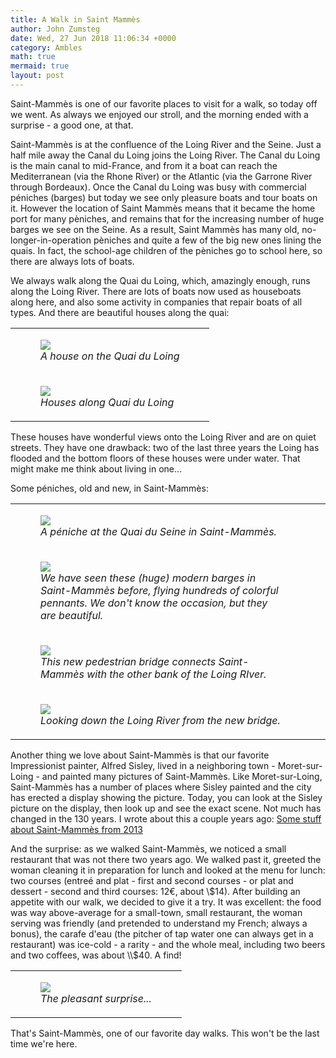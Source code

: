 ```yaml
---
title: A Walk in Saint Mammès
author: John Zumsteg
date: Wed, 27 Jun 2018 11:06:34 +0000
category: Ambles
math: true
mermaid: true
layout: post
---
```

Saint-Mammès is one of our favorite places to visit for a walk, so today off we went. As always we enjoyed our stroll, and the morning ended with a surprise - a good one, at that.

Saint-Mammès is at the confluence of the Loing River and the Seine. Just a half mile away the Canal du Loing joins the Loing River. The Canal du Loing is the main canal to mid-France, and from it a boat can reach the Mediterranean (via the Rhone River) or the Atlantic (via the Garrone River through Bordeaux). Once the Canal du Loing was busy with commercial péniches (barges) but today we see only pleasure boats and tour boats on it. However the location of Saint Mammès means that it became the home port for many pèniches, and remains that for the increasing number of huge barges we see on the Seine. As a result, Saint Mammès has many old, no-longer-in-operation pèniches and quite a few of the big new ones lining the quais. In fact, the school-age children of the pèniches go to school here, so there are always lots of boats.

We always walk along the Quai du Loing, which, amazingly enough, runs along the Loing River. There are lots of boats now used as houseboats along here, and also some activity in companies that repair boats of all types. And there are beautiful houses along the quai:
<table>
<tbody>
<tr>
<td colspan="2">

<figure>
	<img src="{{site.url}}/assets/images/2018/06/DSC00562.jpg"/>
	<figcaption><em>A house on the Quai du Loing</em></figcaption>
</figure>

</td>
</tr>
<tr>
<td colspan="2">

<figure>
	<img src="{{site.url}}/assets/images/2018/06/DSC00558.jpg"/>
	<figcaption><em>Houses along Quai du Loing</em></figcaption>
</figure>

</td>
</tr>
</tbody>
</table>
These houses have wonderful views onto the Loing River and are on quiet streets. They have one drawback: two of the last three years the Loing has flooded and the bottom floors of these houses were under water. That might make me think about living in one...

Some péniches, old and new, in Saint-Mammès:
<table>
<tbody>
<tr>
<td colspan="2">

<figure>
	<img src="{{site.url}}/assets/images/2018/06/DSC00555.jpg"/>
	<figcaption><em>A péniche at the Quai du Seine in Saint-Mammès.</em></figcaption>
</figure>

</td>
</tr>
<tr>
<td colspan="2">

<figure>
	<img src="{{site.url}}/assets/images/2018/06/DSC00569.jpg"/>
	<figcaption><em>We have seen these (huge) modern barges in Saint-Mammès before, flying hundreds of colorful pennants. We don't know the occasion, but they are beautiful.</em></figcaption>
</figure>

</td>
</tr>
<tr>
<td colspan="2">

<figure>
	<img src="{{site.url}}/assets/images/2018/06/DSC00566.jpg"/>
	<figcaption><em>This new pedestrian bridge connects Saint-Mammès with the other bank of the Loing RIver.</em></figcaption>
</figure>

</td>
<td></td>
</tr>
<tr>
<td colspan="2">

<figure>
	<img src="{{site.url}}/assets/images/2018/06/DSC00560.jpg"/>
	<figcaption><em>Looking down the Loing River from the new bridge.</em></figcaption>
</figure>

</td>
</tr>
</tbody>
</table>
Another thing we love about Saint-Mammès is that our favorite Impressionist painter, Alfred Sisley, lived in a neighboring town - Moret-sur-Loing - and painted many pictures of Saint-Mammès. Like Moret-sur-Loing, Saint-Mammès has a number of places where Sisley painted and the city has erected a display showing the picture. Today, you can look at the Sisley picture on the display, then look up and see the exact scene. Not much has changed in the 130 years. I wrote about this a couple years ago: <a href="http://zumsteg.us/?p=258">Some stuff about Saint-Mammès from 2013</a>

And the surprise: as we walked Saint-Mammès, we noticed a small restaurant that was not there two years ago. We walked past it, greeted the woman cleaning it in preparation for lunch and looked at the menu for lunch: two courses (entreé and plat - first and second courses - or plat and dessert - second and third courses: 12€, about \\$14). After building an appetite with our walk, we decided to give it a try. It was excellent: the food was way above-average for a small-town, small restaurant, the woman serving was friendly (and pretended to understand my French; always a bonus), the carafe d'eau (the pitcher of tap water one can always get in a restaurant) was ice-cold - a rarity - and the whole meal, including two beers and two coffees, was about \\$40. A find!
<table>
<tbody>
<tr>
<td colspan="2">

<figure>
	<img src="{{site.url}}/assets/images/2018/06/IMG_1904.jpg"/>
	<figcaption><em>The pleasant surprise...</em></figcaption>
</figure>

</td>
</tr>
</tbody>
</table>
That's Saint-Mammès, one of our favorite day walks. This won't be the last time we're here.
